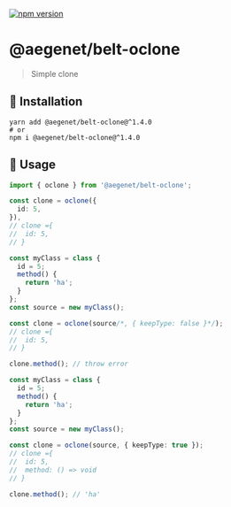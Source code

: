 [![npm version](https://img.shields.io/npm/v/@aegenet/belt-oclone.svg)](https://www.npmjs.com/package/@aegenet/belt-oclone)
<br>

# @aegenet/belt-oclone

> Simple clone

## 💾 Installation

```shell
yarn add @aegenet/belt-oclone@^1.4.0
# or
npm i @aegenet/belt-oclone@^1.4.0
```

## 📝 Usage

```typescript
import { oclone } from '@aegenet/belt-oclone';

const clone = oclone({
  id: 5,
}),
// clone ={
//  id: 5,
// }
```

```typescript
const myClass = class {
  id = 5;
  method() {
    return 'ha';
  }
};
const source = new myClass();

const clone = oclone(source/*, { keepType: false }*/);
// clone ={
//  id: 5,
// }

clone.method(); // throw error
```

```typescript
const myClass = class {
  id = 5;
  method() {
    return 'ha';
  }
};
const source = new myClass();

const clone = oclone(source, { keepType: true });
// clone ={
//  id: 5,
//  method: () => void
// }

clone.method(); // 'ha'
```